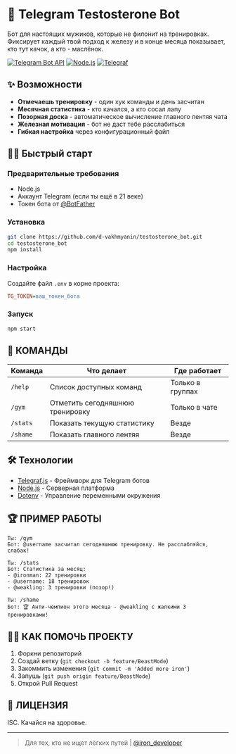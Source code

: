 # 💪 Telegram Testosterone Bot

Бот для настоящих мужиков, которые не филонит на тренировках. Фиксирует каждый твой подход к железу и в конце месяца показывает, кто тут качок, а кто - маслёнок.

[![Telegram Bot API](https://img.shields.io/badge/Telegram_Bot_API-2.0-blue.svg)](https://core.telegram.org/bots/api)
[![Node.js](https://img.shields.io/badge/Node.js-18%2B-green.svg)](https://nodejs.org/)
[![Telegraf](https://img.shields.io/badge/Telegraf-4.x-blueviolet.svg)](https://telegraf.js.org/)

## ✨ Возможности

-   **Отмечаешь тренировку** - один хук команды и день засчитан
-   **Месячная статистика** - кто качался, а кто сосал лапу
-   **Позорная доска** - автоматическое вычисление главного лентяя чата
-   **Железная мотивация** - бот не даст тебе расслабиться
-   **Гибкая настройка** через конфигурационный файл

## 🏋️‍♂️ Быстрый старт

### Предварительные требования

-   Node.js
-   Аккаунт Telegram (если ты ещё в 21 веке)
-   Токен бота от [@BotFather](https://t.me/BotFather)

### Установка

```bash
git clone https://github.com/d-vakhmyanin/testosterone_bot.git
cd testosterone_bot
npm install
```

### Настройка

Создайте файл `.env` в корне проекта:

```ini
TG_TOKEN=ваш_токен_бота
```

### Запуск

```bash
npm start
```

## 💢 КОМАНДЫ

| Команда  | Что делает                      | Где работает     |
| -------- | ------------------------------- | ---------------- |
| `/help`  | Список доступных команд         | Только в группах |
| `/gym`   | Отметить сегодняшнюю тренировку | Только в чате    |
| `/stats` | Показать текущую статистику     | Везде            |
| `/shame` | Показать главного лентяя        | Везде            |

## 🛠 Технологии

-   [Telegraf.js](https://telegraf.js.org/) - Фреймворк для Telegram ботов
-   [Node.js](https://nodejs.org/) - Серверная платформа
-   [Dotenv](https://github.com/motdotla/dotenv) - Управление переменными окружения

## 🏆 ПРИМЕР РАБОТЫ

```
Ты: /gym
Бот: @username засчитал сегодняшнюю тренировку. Не расслабляйся, слабак!

Ты: /stats
Бот: Статистика за месяц:
- @ironman: 22 тренировки
- @username: 18 тренировок
- @weakling: 3 тренировки (позор!)

Ты: /shame
Бот: 🏆 Анти-чемпион этого месяца - @weakling с жалкими 3 тренировками!
```

## 🤜🤛 КАК ПОМОЧЬ ПРОЕКТУ

1. Форкни репозиторий
2. Создай ветку (`git checkout -b feature/BeastMode`)
3. Закоммить изменения (`git commit -m 'Added more iron'`)
4. Запушь (`git push origin feature/BeastMode`)
5. Открой Pull Request

## 📜 ЛИЦЕНЗИЯ

ISC. Качайся на здоровье.

---

> Для тех, кто не ищет лёгких путей | [@iron_developer](https://t.me/dVakhmyanin)
